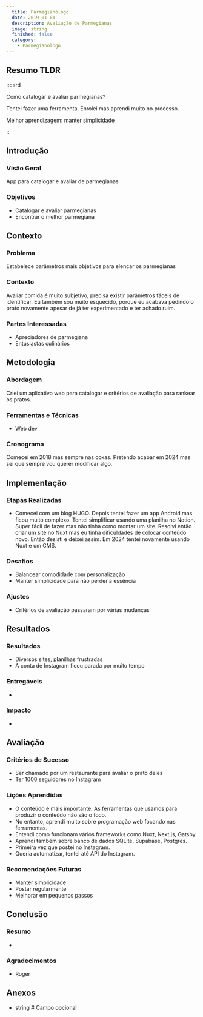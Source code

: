 ```yaml
---
  title: Parmegianólogo
  date: 2019-01-01
  description: Avaliação de Parmegianas
  image: string
  finished: false
  category: 
    - Parmegianologo
---
```


## Resumo TLDR
::card

Como catalogar e avaliar parmegianas?

Tentei fazer uma ferramenta. Enrolei mas aprendi muito no processo.

Melhor aprendizagem: manter simplicidade 

::


## Introdução

### Visão Geral
App para catalogar e avaliar de parmegianas

### Objetivos
- Catalogar e avaliar parmegianas
- Encontrar o melhor parmegiana

## Contexto

### Problema
Estabelece parâmetros mais objetivos para elencar os parmegianas

### Contexto
Avaliar comida é muito subjetivo, precisa existir parâmetros fáceis de identificar. Eu também sou muito esquecido, porque eu acabava pedindo o prato novamente apesar de já ter experimentado e ter achado ruim.

### Partes Interessadas
- Apreciadores de parmegiana
- Entusiastas culinários

## Metodologia

### Abordagem
Criei um aplicativo web para catalogar e critérios de avaliação para rankear os pratos.

### Ferramentas e Técnicas
- Web dev

### Cronograma
Comecei em 2018 mas sempre nas coxas. Pretendo acabar em 2024 mas sei que sempre vou querer modificar algo.

## Implementação

### Etapas Realizadas
- Comecei com um blog HUGO. Depois tentei fazer um app Android mas ficou muito complexo. Tentei simplificar usando uma planilha no Notion. Super fácil de fazer mas não tinha como montar um site. Resolvi então criar um site no Nuxt mas eu tinha dificuldades de colocar conteúdo novo. Então desisti e deixei assim. Em 2024 tentei novamente usando Nuxt e um CMS.

### Desafios
- Balancear comodidade com personalização
- Manter simplicidade para não perder a essência

### Ajustes
- Critérios de avaliação passaram por várias mudanças

## Resultados

### Resultados
- Diversos sites, planilhas frustradas
- A conta de Instagram ficou parada por muito tempo

### Entregáveis
- 

### Impacto
- 

## Avaliação

### Critérios de Sucesso
- Ser chamado por um restaurante para avaliar o prato deles
- Ter 1000 seguidores no Instagram

### Lições Aprendidas
- O conteúdo é mais importante. As ferramentas que usamos para produzir o conteúdo não são o foco.
- No entanto, aprendi muito sobre programação web focando nas ferramentas.
- Entendi como funcionam vários frameworks como Nuxt, Next.js, Gatsby.
- Aprendi também sobre banco de dados SQLite, Supabase, Postgres.
- Primeira vez que postei no Instagram.
- Queria automatizar, tentei até API do Instagram.

### Recomendações Futuras
- Manter simplicidade
- Postar regularmente
- Melhorar em pequenos passos

## Conclusão

### Resumo
- 

### Agradecimentos
- Roger

## Anexos
- string # Campo opcional



